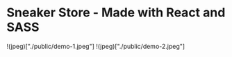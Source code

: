 # Sneaker Store - Made with React and SASS

!(jpeg)["./public/demo-1.jpeg"]
!(jpeg)["./public/demo-2.jpeg"]
